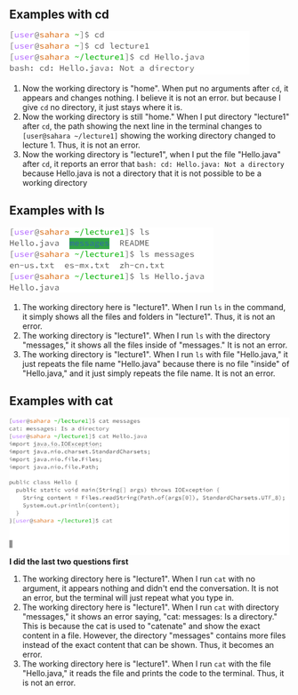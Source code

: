 ## Examples with cd
![Image](3.PNG)
1. Now the working directory is "home". When put no arguments after ` cd `, it appears and changes nothing. I believe it is not an error. but because I give `cd` no directory, it just stays where it is.
2. Now the working directory is still "home." When I put directory "lecture1" after `cd`, the path showing the next line in the terminal changes to `[user@sahara ~/lecture1]` showing the working directory changed to lecture 1. Thus, it is not an error.
3. Now the working directory is "lecture1", when I put the file "Hello.java" after `cd`, it reports an error that `bash: cd: Hello.java: Not a directory` because Hello.java is not a directory that it is not possible to be a working directory


## Examples with ls
![Image](1.PNG)
1. The working directory here is "lecture1". When I run `ls` in the command, it simply shows all the files and folders in "lecture1". Thus, it is not an error.
2. The working directory is "lecture1". When I run `ls` with the directory "messages," it shows all the files inside of "messages." It is not an error.
3. The working directory is "lecture1". When I run `ls` with file "Hello.java," it just repeats the file name "Hello.java" because there is no file "inside" of "Hello.java," and it just simply repeats the file name. It is not an error. 


## Examples with cat
![Image](2.PNG)
**I did the last two questions first**

1. The working directory here is "lecture1". When I run `cat` with no argument, it appears nothing and didn't end the conversation. It is not an error, but the terminal will just repeat what you type in.
2. The working directory here is "lecture1". When I run `cat` with directory "messages," it shows an error saying, "cat: messages: Is a directory." This is because the cat is used to "catenate" and show the exact content in a file. However, the directory "messages" contains more files instead of the exact content that can be shown. Thus, it becomes an error.
3. The working directory here is "lecture1". When I run `cat` with the file "Hello.java," it reads the file and prints the code to the terminal. Thus, it is not an error.

